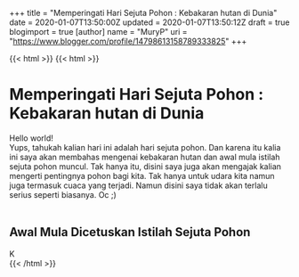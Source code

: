 +++
title = "Memperingati Hari Sejuta Pohon : Kebakaran hutan di Dunia"
date = 2020-01-07T13:50:00Z
updated = 2020-01-07T13:50:12Z
draft = true
blogimport = true 
[author]
	name = "MuryP"
	uri = "https://www.blogger.com/profile/14798613158789333825"
+++

{{< html >}}
{{< html >}}
<h1>Memperingati Hari Sejuta Pohon : Kebakaran hutan di Dunia</h1>Hello world!<div>Yups, tahukah kalian hari ini adalah hari sejuta pohon. Dan karena itu kalia ini saya akan membahas mengenai kebakaran hutan dan awal mula istilah sejuta pohon muncul. Tak hanya itu, disini saya juga akan mengajak kalian mengerti pentingnya pohon bagi kita. Tak hanya untuk udara kita namun juga termasuk cuaca yang terjadi. Namun disini saya tidak akan terlalu serius seperti biasanya. Oc ;)</div><div><br></div><h2>Awal Mula Dicetuskan Istilah Sejuta Pohon<!--2--></h2><div>K</div>
{{< /html >}}
